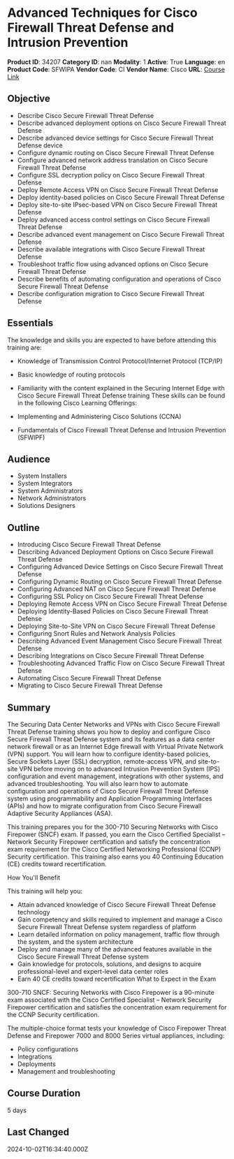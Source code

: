 # Advanced Techniques for Cisco Firewall Threat Defense and Intrusion Prevention

**Product ID**: 34207
**Category ID**: nan
**Modality**: 1
**Active**: True
**Language**: en
**Product Code**: SFWIPA
**Vendor Code**: CI
**Vendor Name**: Cisco
**URL**: [Course Link](https://www.fastlaneus.com/course/cisco-sfwipa)

## Objective
- Describe Cisco Secure Firewall Threat Defense
- Describe advanced deployment options on Cisco Secure Firewall Threat Defense
- Describe advanced device settings for Cisco Secure Firewall Threat Defense device
- Configure dynamic routing on Cisco Secure Firewall Threat Defense
- Configure advanced network address translation on Cisco Secure Firewall Threat Defense
- Configure SSL decryption policy on Cisco Secure Firewall Threat Defense
- Deploy Remote Access VPN on Cisco Secure Firewall Threat Defense
- Deploy identity-based policies on Cisco Secure Firewall Threat Defense
- Deploy site-to-site IPsec-based VPN on Cisco Secure Firewall Threat Defense
- Deploy advanced access control settings on Cisco Secure Firewall Threat Defense
- Describe advanced event management on Cisco Secure Firewall Threat Defense
- Describe available integrations with Cisco Secure Firewall Threat Defense
- Troubleshoot traffic flow using advanced options on Cisco Secure Firewall Threat Defense
- Describe benefits of automating configuration and operations of Cisco Secure Firewall Threat Defense
- Describe configuration migration to Cisco Secure Firewall Threat Defense

## Essentials
The knowledge and skills you are expected to have before attending this training are: 


- Knowledge of Transmission Control Protocol/Internet Protocol (TCP/IP)
- Basic knowledge of routing protocols
- Familiarity with the content explained in the Securing Internet Edge with Cisco Secure Firewall Threat Defense training
These skills can be found in the following Cisco Learning Offerings:  


- Implementing and Administering Cisco Solutions (CCNA)
- Fundamentals of Cisco Firewall Threat Defense and Intrusion Prevention (SFWIPF)

## Audience
- System Installers
- System Integrators
- System Administrators
- Network Administrators
- Solutions Designers

## Outline
- Introducing Cisco Secure Firewall Threat Defense
- Describing Advanced Deployment Options on Cisco Secure Firewall Threat Defense
- Configuring Advanced Device Settings on Cisco Secure Firewall Threat Defense
- Configuring Dynamic Routing on Cisco Secure Firewall Threat Defense
- Configuring Advanced NAT on Cisco Secure Firewall Threat Defense
- Configuring SSL Policy on Cisco Secure Firewall Threat Defense
- Deploying Remote Access VPN on Cisco Secure Firewall Threat Defense
- Deploying Identity-Based Policies on Cisco Secure Firewall Threat Defense
- Deploying Site-to-Site VPN on Cisco Secure Firewall Threat Defense
- Configuring Snort Rules and Network Analysis Policies
- Describing Advanced Event Management Cisco Secure Firewall Threat Defense
- Describing Integrations on Cisco Secure Firewall Threat Defense
- Troubleshooting Advanced Traffic Flow on Cisco Secure Firewall Threat Defense
- Automating Cisco Secure Firewall Threat Defense
- Migrating to Cisco Secure Firewall Threat Defense

## Summary
The Securing Data Center Networks and VPNs with Cisco Secure Firewall Threat Defense training shows you how to deploy and configure Cisco Secure Firewall Threat Defense system and its features as a data center network firewall or as an Internet Edge firewall with Virtual Private Network (VPN) support. You will learn how to configure identity-based policies, Secure Sockets Layer (SSL) decryption, remote-access VPN, and site-to-site VPN before moving on to advanced Intrusion Prevention System (IPS) configuration and event management, integrations with other systems, and advanced troubleshooting. You will also learn how to automate configuration and operations of Cisco Secure Firewall Threat Defense system using programmability and Application Programming Interfaces (APIs) and how to migrate configuration from Cisco Secure Firewall Adaptive Security Appliances (ASA). 

This training prepares you for the 300-710 Securing Networks with Cisco Firepower (SNCF) exam. If passed, you earn the Cisco Certified Specialist – Network Security Firepower certification and satisfy the concentration exam requirement for the Cisco Certified Networking Professional (CCNP) Security certification. This training also earns you 40 Continuing Education (CE) credits toward recertification. 

How You'll Benefit


This training will help you: 


- Attain advanced knowledge of Cisco Secure Firewall Threat Defense technology
- Gain competency and skills required to implement and manage a Cisco Secure Firewall Threat Defense system regardless of platform
- Learn detailed information on policy management, traffic flow through the system, and the system architecture
- Deploy and manage many of the advanced features available in the Cisco Secure Firewall Threat Defense system
- Gain knowledge for protocols, solutions, and designs to acquire professional-level and expert-level data center roles
- Earn 40 CE credits toward recertification
What to Expect in the Exam


300-710 SNCF: Securing Networks with Cisco Firepower is a 90-minute exam associated with the Cisco Certified Specialist – Network Security Firepower certification and satisfies the concentration exam requirement for the CCNP Security certification. 

The multiple-choice format tests your knowledge of Cisco Firepower Threat Defense and Firepower 7000 and 8000 Series virtual appliances, including: 


- Policy configurations
- Integrations
- Deployments
- Management and troubleshooting

## Course Duration
5 days

## Last Changed
2024-10-02T16:34:40.000Z
